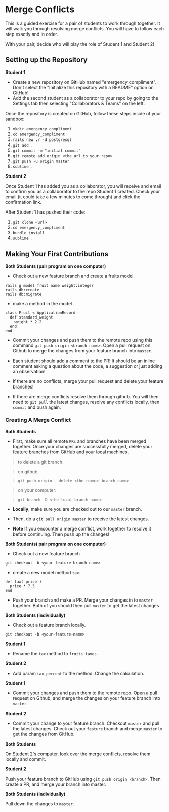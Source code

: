 # Merge Conflicts

This is a guided exercise for a pair of students to work through together. It will walk you through resolving merge conflicts. You will have to follow each step exactly and in order.

With your pair, decide who will play the role of Student 1 and Student 2!

## Setting up the Repository

**Student 1**

- Create a new repository on GitHub named "emergency_compliment". Don't select the "Initialize this repository with a README" option on GitHub!
- Add the second student as a collaborator to your repo by going to the Settings tab then selecting "Collaborators & Teams" on the left.

Once the repository is created on GitHub, follow these steps inside of your sandbox:

1. `mkdir emergency_compliment`
2. `cd emergency_compliment`
3. `rails new ./ -d postgresql`
4. `git add .`
5. `git commit -m "initial commit"`
6. `git remote add origin <the_url_to_your_repo>`
6. `git push -u origin master`
7. `sublime .`

**Student 2**

Once Student 1 has added you as a collaborator, you will receive and email to confirm you as a collaborator to the repo Student 1 created. Check your email (it could take a few minutes to come through) and click the confirmation link. 

After Student 1 has pushed their code:

1. `git clone <url>`
2. `cd emergency_compliment`
3. `bundle install`
7. `sublime .`

## Making Your First Contributions

**Both Students (pair program on one computer)**

* Check out a new feature branch and create a fruits model.

```
rails g model fruit name weight:integer
rails db:create
rails db:migrate
```
* make a method in the model
```
class Fruit < ApplicationRecord
  def standard_weight
    weight * 2.2
  end
end
```

* Commit your changes and push them to the remote repo using this command `git push origin <branch name>`. Open a pull request on Github to merge the changes from your feature branch into `master`.

* Each student should add a comment to the PR! It should be an inline comment asking a question about the code, a suggestion or just adding an observation!

* If there are no conflicts, merge your pull request and delete your feature branches!

* If there are merge conflicts resolve them through github. You will then need to `git pull` the latest changes, resolve any conflicts locally, then `commit` and push again.


### Creating A Merge Conflict

**Both Students**

* First, make sure all remote `PRs` and branches have been merged together. Once your changes are successfully merged, delete your feature branches from GitHub and your local machines.

> to delete a git branch:

> on github:

> `git push origin --delete <the-remote-branch-name>`

> on your computer:

> `git branch -D <the-local-branch-name>`

* **Locally**, make sure you are checked out to our `master` branch.

* Then, do a `git pull origin master` to receive the latest changes.

* **Note** If you encounter a merge conflict, work together to resolve it before continuing. Then push up the changes!

**Both Students( pair program on one computer)**
* Check out a new feature branch
```
git checkout -b <your-feature-branch-name>
```
* create a new model method `tax`.
```
def tax( price )
  price * 7.5
end
```

* Push your branch and make a PR. Merge your changes in to `master` together. Both of you should then pull `master` to get the latest changes

**Both Students (individually)**

* Check out a feature branch locally.
```
git checkout -b <your-feature-name>
```

**Student 1**

* Rename the `tax` method to `fruits_taxes`.

**Student 2**

* Add param `tax_percent` to the method. Change the calculation. 

**Student 1**

* Commit your changes and push them to the remote repo. Open a pull request on Github, and merge the changes on your feature branch into `master`.

**Student 2**

* Commit your change to your feature branch. Checkout `master` and pull the latest changes. Check out your `feature` branch and merge `master` to get the changes from GitHub.

**Both Students**

On Student 2's computer, look over the merge conflicts, resolve them locally and commit.

**Student 2**

Push your feature branch to GitHub using `git push origin <branch>`. Then create a PR, and merge your branch into master.

**Both Students (individually)**

Pull down the changes to `master`.
